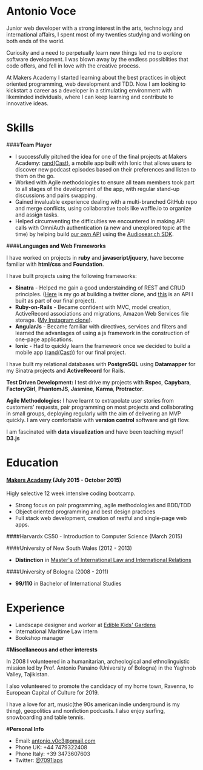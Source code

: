 # **Antonio Voce**

Junior web developer with a strong interest in the arts, technology and international affairs, I spent most of my twenties studying and working on both ends of the world.

Curiosity and a need to perpetually learn new things led me to explore software development. I was blown away by the endless possiblities that code offers, and fell in love with the creative process.

At Makers Academy I started learning about the best practices in object oriented programming, web development and TDD. Now I am looking to kickstart a career as a developer in a stimulating environment with likeminded individuals, where I can keep learning and contribute to innovative ideas.

# **Skills**

####**Team Player**

- I successfully pitched the idea for one of the final projects at Makers Academy: [rand(Cast)](https://github.com/ShuflCast/randCast), a mobile app built with Ionic that allows users to discover new podcast episodes based on their preferences and listen to them on the go.  
- Worked with Agile methodologies to ensure all team members took part to all stages of the development of the app, with regular stand-up discussions and pairs swapping.
- Gained invaluable experience dealing with a multi-branched GitHub repo and merge conflicts, using collaborative tools like waffle.io to organize and assign tasks.
- Helped circumventing the difficulties we encountered in making API calls with OmniAuth authentication (a new and unexplored topic at the time) by helping build [our own API](https://github.com/ShuflCast/podcast_api_sinatra) using the [Audiosear.ch SDK](https://github.com/popuparchive/audiosearch-client-ruby). 


####**Languages and Web Frameworks**

I have worked on projects in **ruby** and **javascript/jquery**, have become familiar with **html/css** and **Foundation**.

I have built projects using the following frameworks:
- **Sinatra** - Helped me gain a good understainding of REST and CRUD principles. ([Here](https://github.com/7091lapS/chitter-challenge) is my go at building a twitter clone, and [this](https://github.com/ShuflCast/podcast_api_sinatra) is an API I built as part of our final project).
- **Ruby-on-Rails** - Became confident with MVC, model creation, ActiveRecord associations and migrations, Amazon Web Services file storage. ([My Instagram clone](https://github.com/7091lapS/instagram-challenge)).   
- **AngularJs** - Became familiar with directives, services and filters and learned the advantages of using a js framework in the construction of one-page applications.
- **Ionic** - Had to quickly learn the framework once we decided to build a mobile app ([rand(Cast)](https://github.com/ShuflCast/randCast)) for our final project.

I have built my relational databases with **PostgreSQL** using **Datamapper** for my Sinatra projects and **ActiveRecord** for Rails.

**Test Driven Development:** I test drive my projects with **Rspec**, **Capybara**, **FactoryGirl**, **PhantomJS**, **Jasmine**, **Karma**, **Protractor**.

**Agile Methodologies:** I have learnt to extrapolate user stories from customers' requests, pair programming on most projects and collaborating in small groups, deploying regularly with the aim of delivering an MVP quickly.
I am very comfortable with **version control** software and git flow.


I am fascinated with **data visualization** and have been teaching myself **D3.js**

# **Education**

#### [Makers Academy](http://www.makersacademy.com) (July 2015 - October 2015)

Higly selective 12 week intensive coding bootcamp.
- Strong focus on pair programming, agile methodologies and BDD/TDD
- Object oriented programming and best design practices
- Full stack web development, creation of restful and single-page web apps.

####Harvardx CS50 - Introduction to Computer Science (March 2015)


####University of New South Wales (2012 - 2013)

- **Distinction** in [Master's of International Law and International Relations](http://www.law.unsw.edu.au/future-students/programs/master-international-law-international-relations)


####University of Bologna (2008 - 2011)

- **99/110** in Bachelor of International Studies


# **Experience**

- Landscape designer and worker at [Edible Kids' Gardens](http://www.ediblekidsgardens.com.au)
- International Maritime Law intern
- Bookshop manager

#**Miscellaneous and other interests**

In 2008 I volunteered in a humanitarian, archeological and ethnolinguistic mission led by Prof. Antonio Panaino (University of Bologna) in the Yaghnob Valley, Tajikistan.

I also volunteered to promote the candidacy of my home town, Ravenna, to European Capital of Culture for 2019.

I have a love for art, music(the 90s american indie underground is my thing), geopolitics and nonfiction podcasts. 
I also enjoy surfing, snowboarding and table tennis. 

#**Personal Info**

- Email: [antonio.v0c3@gmail.com](antonio.v0c3@gmail.com)
- Phone UK: +44 7479322408 
- Phone Italy: +39 3473607603
- Twitter: [@7091laps](https://twitter.com/7091lapS)

